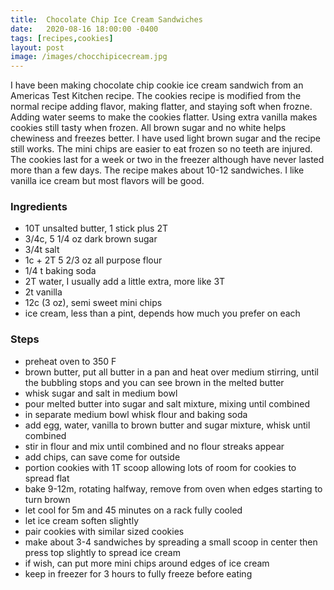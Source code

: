 ```yaml
---
title:  Chocolate Chip Ice Cream Sandwiches
date:   2020-08-16 18:00:00 -0400
tags: [recipes,cookies]
layout: post
image: /images/chocchipicecream.jpg
---
```


I have been making chocolate chip cookie ice cream sandwich from an Americas Test Kitchen recipe.  The cookies recipe is modified from the normal
recipe adding flavor, making flatter, and staying soft when frozne.  Adding water seems to make the cookies flatter.   Using extra vanilla makes cookies still tasty when frozen. All brown sugar and no white helps chewiness and freezes better.  I have used light brown sugar and the recipe still works.  The mini chips are
easier to eat frozen so no teeth are injured.  The cookies last for a week or two in the freezer although have never lasted more than a few days.  The recipe makes
about 10-12 sandwiches.  I like vanilla ice cream but most flavors will be good.

### Ingredients
- 10T unsalted butter, 1 stick plus 2T
- 3/4c, 5 1/4 oz dark brown sugar
- 3/4t salt
- 1c + 2T 5 2/3 oz all purpose flour
- 1/4 t baking soda
- 2T water, I usually add a little extra, more like 3T
- 2t vanilla
- 12c (3 oz), semi sweet mini chips
- ice cream, less than a pint, depends how much you prefer on each

### Steps
- preheat oven to 350 F
- brown butter, put all butter in a pan and heat over medium stirring, until the bubbling stops and you can see brown in the melted butter
- whisk sugar and salt in medium bowl
- pour melted butter into sugar and salt mixture, mixing until combined
- in separate medium bowl whisk flour and baking soda
- add egg, water, vanilla to brown butter and sugar mixture, whisk until combined
- stir in flour and mix until combined and no flour streaks appear
- add chips,  can save come for outside
- portion cookies with 1T scoop allowing lots of room for cookies to spread flat
- bake 9-12m, rotating halfway, remove from oven when edges starting to turn brown
- let cool for 5m and 45 minutes on a rack fully cooled
- let ice cream soften slightly
- pair cookies with similar sized cookies
- make about 3-4 sandwiches by spreading a small scoop in center then press top slightly to spread ice cream
- if wish, can put more mini chips around edges of ice cream
- keep in freezer for 3 hours to fully freeze before eating
